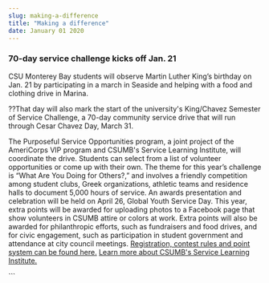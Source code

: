 ```yaml
---
slug: making-a-difference
title: "Making a difference"
date: January 01 2020
---
```


 
<h3>70-day service challenge kicks off Jan. 21</h3>
<p>
  CSU Monterey Bay students will observe Martin Luther King’s birthday on Jan.
  21 by participating in a march in Seaside and helping with a food and clothing
  drive in Marina.
</p>
<p>
  ??That day will also mark the start of the university's King/Chavez Semester
  of Service Challenge, a 70-day community service drive that will run through
  Cesar Chavez Day, March 31.
</p>
<p>
  The Purposeful Service Opportunities program, a joint project of the
  AmeriCorps VIP program and CSUMB's Service Learning Institute, will coordinate
  the drive. Students can select from a list of volunteer opportunities or come
  up with their own. The theme for this year’s challenge is “What Are You Doing
  for Others?,” and involves a friendly competition among student clubs, Greek
  organizations, athletic teams and residence halls to document 5,000 hours of
  service. An awards presentation and celebration will be held on April 26,
  Global Youth Service Day. This year, extra points will be awarded for
  uploading photos to a Facebook page that show volunteers in CSUMB attire or
  colors at work. Extra points will also be awarded for philanthropic efforts,
  such as fundraisers and food drives, and for civic engagement, such as
  participation in student government and attendance at city council meetings.
  <a href="https://service.csumb.edu/king-chavez-semester-service-challenge"
    >Registration, contest rules and point system can be found here.</a
  >
  <a href="https://service.csumb.edu/"
    >Learn more about CSUMB's Service Learning Institute.</a
  >
</p>
```
